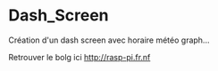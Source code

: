 # Dash_Screen
Création d'un dash screen avec horaire météo graph...

Retrouver le bolg ici http://rasp-pi.fr.nf
